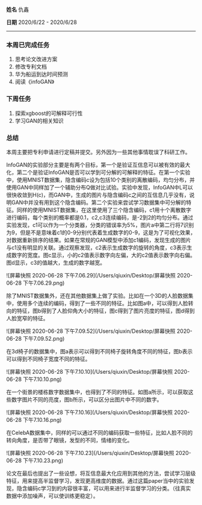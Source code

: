 **姓名** 仇鑫

**日期** 2020/6/22 - 2020/6/28

------

### 本周已完成任务

1. 思考论文改进方案
2. 修改专利文档
4. 华为船运到达时间预测
4. 阅读《infoGAN》

### 下周任务

1. 探索xgboost的可解释可行性
2. 学习GAN的相关知识

### 总结

本周主要把专利申请进行定稿并提交。另外因为一些其他事情耽误了科研工作。

InfoGAN的实验部分主要是有两个目标，第一个是验证互信息可以被有效的最大化，第二个是验证InfoGAN是否可以学到可分解的可解释的特征。在第一个实验中，使用MNIST数据集，隐含编码c设为包括10个类别的离散编码，均匀分布，并使用GAN中同样加了一个辅助分布Q做对比试验。实验中发现，InfoGAN中L可以很快收敛到H(c)，而GAN中，生成的图片与隐含编码c之间的互信息几乎没有，说明GAN中并没有用到这个隐含编码。第二个实验来尝试学习数据集中可分解的特征。同样的使用MNIST数据集，在这里使用了三个隐含编码，c1用十个离散数字进行编码，每个类别的概率都是0.1，c2,c3连续编码，是-2到2的均匀分布。通过实验发现，c1可以作为一个分类器，分类的错误率为5%，图片a中第二行将7识别为9，但是不是意味着c1的0-9分别代表着生成数字的0-9，这是为了可视化效果，对数据重新排序的结果。如果在常规的GAN模型中添加c1编码，发现生成的图片与c1没有明显的关联。通过观察发现，c2表示生成数字的旋转的角度，c3表示生成数字的宽度。图c显示，小的c2值表示数字向左偏，大的c2值表示数字向右偏。图d显示，c3的值越大，生成的数字越宽。

![屏幕快照 2020-06-28 下午7.06.29](/Users/qiuxin/Desktop/屏幕快照 2020-06-28 下午7.06.29.png)

除了MNIST数据集外，还在其他数据集上做了实验。比如在一个3D的人脸数据集中，使用多个连续的编码，得到了一些不同的特征。比如图a中，可以得到人脸转向的特征，图b得到了人脸仰角大小的特征，图c得到了图片亮度的特征，图d得到人脸宽窄的特征。

![屏幕快照 2020-06-28 下午7.09.52](/Users/qiuxin/Desktop/屏幕快照 2020-06-28 下午7.09.52.png)

在3d椅子的数据集中，图a表示可以得到不同椅子旋转角度不同的特征，图b表示可以得到不同椅子宽度不同的特征。

![屏幕快照 2020-06-28 下午7.10.10](/Users/qiuxin/Desktop/屏幕快照 2020-06-28 下午7.10.10.png)

在一个街景的楼栋数字数据集中，也得到了不同的特征。如图a所示，可以获取这些数字图片不同的亮度，图b所示，可以区分出图片中不同的数字。

![屏幕快照 2020-06-28 下午7.10.16](/Users/qiuxin/Desktop/屏幕快照 2020-06-28 下午7.10.16.png)

在CelebA数据集中，同样的可以通过不同的编码获取一些特征，比如人脸不同的转向角度，是否带了眼镜，发型的不同，情绪的变化。

![屏幕快照 2020-06-28 下午7.10.23](/Users/qiuxin/Desktop/屏幕快照 2020-06-28 下午7.10.23.png)

论文在最后也提出了一些设想，将互信息最大化应用到其他的方法，尝试学习层级特征，用来提高半监督学习，发现更高维度的数据。通过这篇paper当中的实验发现，隐含编码c学习到的内容很丰富，可以用来进行半监督学习的分类。（往真实数据中添加噪声，可以使训练更稳定）。